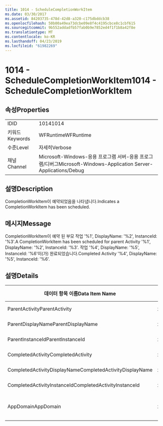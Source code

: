 ```yaml
---
title: 1014 - ScheduleCompletionWorkItem
ms.date: 03/30/2017
ms.assetid: 84203735-478d-42d8-a320-c175dbddcb38
ms.openlocfilehash: 50b00a49ea73dcbe09e8f4c4195cbce8c1cbf615
ms.sourcegitcommit: 9b552addadfb57fab0b9e7852ed4f1f1b8a42f8e
ms.translationtype: MT
ms.contentlocale: ko-KR
ms.lasthandoff: 04/23/2019
ms.locfileid: "61982269"
---
```

# <a name="1014---schedulecompletionworkitem"></a><span data-ttu-id="fa126-102">1014 - ScheduleCompletionWorkItem</span><span class="sxs-lookup"><span data-stu-id="fa126-102">1014 - ScheduleCompletionWorkItem</span></span>
## <a name="properties"></a><span data-ttu-id="fa126-103">속성</span><span class="sxs-lookup"><span data-stu-id="fa126-103">Properties</span></span>  
  
|||  
|-|-|  
|<span data-ttu-id="fa126-104">ID</span><span class="sxs-lookup"><span data-stu-id="fa126-104">ID</span></span>|<span data-ttu-id="fa126-105">1014</span><span class="sxs-lookup"><span data-stu-id="fa126-105">1014</span></span>|  
|<span data-ttu-id="fa126-106">키워드</span><span class="sxs-lookup"><span data-stu-id="fa126-106">Keywords</span></span>|<span data-ttu-id="fa126-107">WFRuntime</span><span class="sxs-lookup"><span data-stu-id="fa126-107">WFRuntime</span></span>|  
|<span data-ttu-id="fa126-108">수준</span><span class="sxs-lookup"><span data-stu-id="fa126-108">Level</span></span>|<span data-ttu-id="fa126-109">자세히</span><span class="sxs-lookup"><span data-stu-id="fa126-109">Verbose</span></span>|  
|<span data-ttu-id="fa126-110">채널</span><span class="sxs-lookup"><span data-stu-id="fa126-110">Channel</span></span>|<span data-ttu-id="fa126-111">Microsoft-Windows-응용 프로그램 서버-응용 프로그램/디버그</span><span class="sxs-lookup"><span data-stu-id="fa126-111">Microsoft-Windows-Application Server-Applications/Debug</span></span>|  
  
## <a name="description"></a><span data-ttu-id="fa126-112">설명</span><span class="sxs-lookup"><span data-stu-id="fa126-112">Description</span></span>  
 <span data-ttu-id="fa126-113">CompletionWorkItem이 예약되었음을 나타냅니다.</span><span class="sxs-lookup"><span data-stu-id="fa126-113">Indicates a CompletionWorkItem has been scheduled.</span></span>  
  
## <a name="message"></a><span data-ttu-id="fa126-114">메시지</span><span class="sxs-lookup"><span data-stu-id="fa126-114">Message</span></span>  
 <span data-ttu-id="fa126-115">CompletionWorkItem이 예약 된 부모 작업 '%1', DisplayName: '%2', InstanceId: '%3'.</span><span class="sxs-lookup"><span data-stu-id="fa126-115">A CompletionWorkItem has been scheduled for parent Activity '%1', DisplayName: '%2', InstanceId: '%3'.</span></span>  <span data-ttu-id="fa126-116">작업 '%4', DisplayName: '%5', InstanceId: '%6'이(가) 완료되었습니다.</span><span class="sxs-lookup"><span data-stu-id="fa126-116">Completed Activity '%4', DisplayName: '%5', InstanceId: '%6'.</span></span>  
  
## <a name="details"></a><span data-ttu-id="fa126-117">설명</span><span class="sxs-lookup"><span data-stu-id="fa126-117">Details</span></span>  
  
|<span data-ttu-id="fa126-118">데이터 항목 이름</span><span class="sxs-lookup"><span data-stu-id="fa126-118">Data Item Name</span></span>|<span data-ttu-id="fa126-119">데이터 항목 형식</span><span class="sxs-lookup"><span data-stu-id="fa126-119">Data Item Type</span></span>|<span data-ttu-id="fa126-120">설명</span><span class="sxs-lookup"><span data-stu-id="fa126-120">Description</span></span>|  
|--------------------|--------------------|-----------------|  
|<span data-ttu-id="fa126-121">ParentActivity</span><span class="sxs-lookup"><span data-stu-id="fa126-121">ParentActivity</span></span>|<span data-ttu-id="fa126-122">xs:string</span><span class="sxs-lookup"><span data-stu-id="fa126-122">xs:string</span></span>|<span data-ttu-id="fa126-123">부모 작업의 형식 이름입니다.</span><span class="sxs-lookup"><span data-stu-id="fa126-123">The type name of the parent activity.</span></span>|  
|<span data-ttu-id="fa126-124">ParentDisplayName</span><span class="sxs-lookup"><span data-stu-id="fa126-124">ParentDisplayName</span></span>|<span data-ttu-id="fa126-125">xs:string</span><span class="sxs-lookup"><span data-stu-id="fa126-125">xs:string</span></span>|<span data-ttu-id="fa126-126">부모 작업의 표시 이름입니다.</span><span class="sxs-lookup"><span data-stu-id="fa126-126">The display name of the parent activity.</span></span>|  
|<span data-ttu-id="fa126-127">ParentInstanceId</span><span class="sxs-lookup"><span data-stu-id="fa126-127">ParentInstanceId</span></span>|<span data-ttu-id="fa126-128">xs:string</span><span class="sxs-lookup"><span data-stu-id="fa126-128">xs:string</span></span>|<span data-ttu-id="fa126-129">부모 작업의 인스턴스 ID입니다.</span><span class="sxs-lookup"><span data-stu-id="fa126-129">The instance id of the parent activity.</span></span>|  
|<span data-ttu-id="fa126-130">CompletedActivity</span><span class="sxs-lookup"><span data-stu-id="fa126-130">CompletedActivity</span></span>|<span data-ttu-id="fa126-131">xs:string</span><span class="sxs-lookup"><span data-stu-id="fa126-131">xs:string</span></span>|<span data-ttu-id="fa126-132">완료된 작업의 형식 이름입니다.</span><span class="sxs-lookup"><span data-stu-id="fa126-132">The type name of the completed activity.</span></span>|  
|<span data-ttu-id="fa126-133">CompletedActivityDisplayName</span><span class="sxs-lookup"><span data-stu-id="fa126-133">CompletedActivityDisplayName</span></span>|<span data-ttu-id="fa126-134">xs:string</span><span class="sxs-lookup"><span data-stu-id="fa126-134">xs:string</span></span>|<span data-ttu-id="fa126-135">완료된 작업의 표시 이름입니다.</span><span class="sxs-lookup"><span data-stu-id="fa126-135">The display name of the completed activity.</span></span>|  
|<span data-ttu-id="fa126-136">CompletedActivityInstanceId</span><span class="sxs-lookup"><span data-stu-id="fa126-136">CompletedActivityInstanceId</span></span>|<span data-ttu-id="fa126-137">xs:string</span><span class="sxs-lookup"><span data-stu-id="fa126-137">xs:string</span></span>|<span data-ttu-id="fa126-138">완료된 작업의 인스턴스 ID입니다.</span><span class="sxs-lookup"><span data-stu-id="fa126-138">The instance id of the completed activity.</span></span>|  
|<span data-ttu-id="fa126-139">AppDomain</span><span class="sxs-lookup"><span data-stu-id="fa126-139">AppDomain</span></span>|<span data-ttu-id="fa126-140">xs:string</span><span class="sxs-lookup"><span data-stu-id="fa126-140">xs:string</span></span>|<span data-ttu-id="fa126-141">AppDomain.CurrentDomain.FriendlyName에서 반환되는 문자열입니다.</span><span class="sxs-lookup"><span data-stu-id="fa126-141">The string returned by AppDomain.CurrentDomain.FriendlyName.</span></span>|
